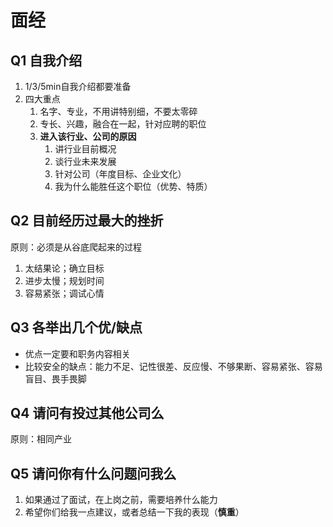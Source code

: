 # 面经
## Q1 自我介绍
1. 1/3/5min自我介绍都要准备
2. 四大重点
   1. 名字、专业，不用讲特别细，不要太零碎
   2. 专长、兴趣，融合在一起，针对应聘的职位
   3. **进入该行业、公司的原因**
      1. 讲行业目前概况
      2. 谈行业未来发展
      3. 针对公司（年度目标、企业文化）
      4. 我为什么能胜任这个职位（优势、特质）
   
## Q2 目前经历过最大的挫折
原则：必须是从谷底爬起来的过程
1. 太结果论；确立目标
2. 进步太慢；规划时间
3. 容易紧张；调试心情
## Q3 各举出几个优/缺点
- 优点一定要和职务内容相关
- 比较安全的缺点：能力不足、记性很差、反应慢、不够果断、容易紧张、容易盲目、畏手畏脚
## Q4 请问有投过其他公司么
原则：相同产业
## Q5 请问你有什么问题问我么
1. 如果通过了面试，在上岗之前，需要培养什么能力
2. 希望你们给我一点建议，或者总结一下我的表现（**慎重**）